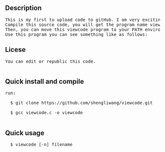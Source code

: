 

Description
-----------
<pre>This is my first to upload code to gitHub. I am very exciting.
Compile this source code, you will get the program name viewcode.
Then, you can move this viewcode program to your PATH environments.
Use this program you can see something like as follows:
</pre>
Licese
------
<pre>You can edit or republic this code.

</pre>
Quick install and compile
-------------
<pre>run:

  $ git clone https://github.com/shengliwang/viewcode.git<br>
  $ gcc viewcode.c -o viewcode<br>
</pre>
Quick usage
-----------
<pre>
  $ viewcode [-n] filename
</pre>

